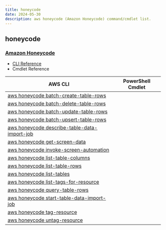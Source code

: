 ```yaml
---
title: honeycode
date: 2024-05-30
description: aws honeycode (Amazon Honeycode) command/cmdlet list.
---
```


## honeycode

### [Amazon Honeycode](https://www.honeycode.aws/)

* [CLI Reference](https://awscli.amazonaws.com/v2/documentation/api/latest/reference/honeycode/index.html)
* Cmdlet Reference

|AWS CLI|PowerShell Cmdlet|
|----|----|
|[aws honeycode batch-create-table-rows](https://awscli.amazonaws.com/v2/documentation/api/latest/reference/honeycode/batch-create-table-rows.html)||
|[aws honeycode batch-delete-table-rows](https://awscli.amazonaws.com/v2/documentation/api/latest/reference/honeycode/batch-delete-table-rows.html)||
|[aws honeycode batch-update-table-rows](https://awscli.amazonaws.com/v2/documentation/api/latest/reference/honeycode/batch-update-table-rows.html)||
|[aws honeycode batch-upsert-table-rows](https://awscli.amazonaws.com/v2/documentation/api/latest/reference/honeycode/batch-upsert-table-rows.html)||
|[aws honeycode describe-table-data-import-job](https://awscli.amazonaws.com/v2/documentation/api/latest/reference/honeycode/describe-table-data-import-job.html)||
|[aws honeycode get-screen-data](https://awscli.amazonaws.com/v2/documentation/api/latest/reference/honeycode/get-screen-data.html)||
|[aws honeycode invoke-screen-automation](https://awscli.amazonaws.com/v2/documentation/api/latest/reference/honeycode/invoke-screen-automation.html)||
|[aws honeycode list-table-columns](https://awscli.amazonaws.com/v2/documentation/api/latest/reference/honeycode/list-table-columns.html)||
|[aws honeycode list-table-rows](https://awscli.amazonaws.com/v2/documentation/api/latest/reference/honeycode/list-table-rows.html)||
|[aws honeycode list-tables](https://awscli.amazonaws.com/v2/documentation/api/latest/reference/honeycode/list-tables.html)||
|[aws honeycode list-tags-for-resource](https://awscli.amazonaws.com/v2/documentation/api/latest/reference/honeycode/list-tags-for-resource.html)||
|[aws honeycode query-table-rows](https://awscli.amazonaws.com/v2/documentation/api/latest/reference/honeycode/query-table-rows.html)||
|[aws honeycode start-table-data-import-job](https://awscli.amazonaws.com/v2/documentation/api/latest/reference/honeycode/start-table-data-import-job.html)||
|[aws honeycode tag-resource](https://awscli.amazonaws.com/v2/documentation/api/latest/reference/honeycode/tag-resource.html)||
|[aws honeycode untag-resource](https://awscli.amazonaws.com/v2/documentation/api/latest/reference/honeycode/untag-resource.html)||

